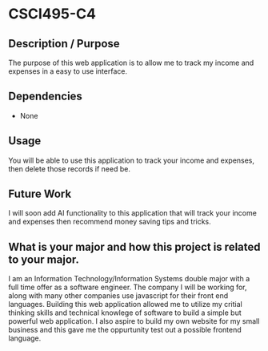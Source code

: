 
# CSCI495-C4

## Description / Purpose
The purpose of this web application is to allow me to track my income and expenses in a easy to use interface. 

## Dependencies
- None

## Usage
You will be able to use this application to track your income and expenses, then delete those records if need be.

## Future Work
I will soon add AI functionality to this application that will track your income and expenses then recommend money saving tips and tricks.

## What is your major and how this project is related to your major.
I am an Information Technology/Information Systems double major with a full time offer as a software engineer. The company I will be working for, along with many other companies use javascript for their front end languages. Building this web application allowed me to utilize my critial thinking skills and technical knowlege of software to build a simple but powerful web application. I also aspire to build my own website for my small business and this gave me the oppurtunity test out a possible frontend language. 








